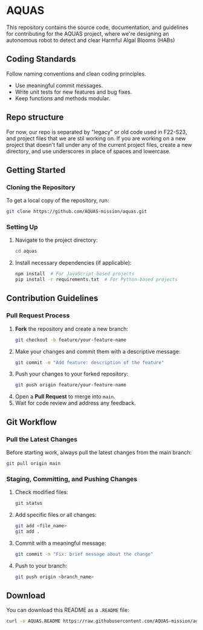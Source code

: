 # AQUAS
This repository contains the source code, documentation, and guidelines for contributing for the AQUAS project, where we're designing an autonomous robot to detect and clear Harmful Algal Blooms (HABs)

## Coding Standards ##
Follow naming conventions and clean coding principles.
* Use meaningful commit messages.
* Write unit tests for new features and bug fixes.
* Keep functions and methods modular.

## Repo structure ##
For now, our repo is separated by "legacy" or old code used in F22-S23, and project files that we are stil working on. 
If you are working on a new project that doesn't fall under any of the current project files, create a new directory, and use underscores in place of spaces and lowercase.

## Getting Started

### Cloning the Repository

To get a local copy of the repository, run:

```sh
git clone https://github.com/AQUAS-mission/aquas.git
```

### Setting Up

1. Navigate to the project directory:
   ```sh
   cd aquas
   ```
2. Install necessary dependencies (if applicable):
   ```sh
   npm install  # For JavaScript-based projects
   pip install -r requirements.txt  # For Python-based projects
   ```

## Contribution Guidelines

### Pull Request Process

1. **Fork** the repository and create a new branch:
   ```sh
   git checkout -b feature/your-feature-name
   ```
2. Make your changes and commit them with a descriptive message:
   ```sh
   git commit -m "Add feature: description of the feature"
   ```
3. Push your changes to your forked repository:
   ```sh
   git push origin feature/your-feature-name
   ```
4. Open a **Pull Request** to merge into `main`.
5. Wait for code review and address any feedback.

## Git Workflow

### Pull the Latest Changes

Before starting work, always pull the latest changes from the main branch:

```sh
git pull origin main
```

### Staging, Committing, and Pushing Changes

1. Check modified files:
   ```sh
   git status
   ```
2. Add specific files or all changes:
   ```sh
   git add <file_name>
   git add .
   ```
3. Commit with a meaningful message:
   ```sh
   git commit -m "Fix: brief message about the change"
   ```
4. Push to your branch:
   ```sh
   git push origin <branch_name>
   ```


## Download

You can download this README as a `.README` file:

```sh
curl -o AQUAS.README https://raw.githubusercontent.com/AQUAS-mission/aquas/main/README.md
```

